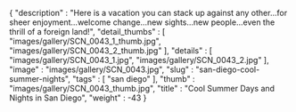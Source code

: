 {
  "description" : "Here is a vacation you can stack up against any other...for sheer enjoyment...welcome change...new sights...new people...even the thrill of a foreign land!",
  "detail_thumbs" : [
                       "images/gallery/SCN_0043_1_thumb.jpg",
                       "images/gallery/SCN_0043_2_thumb.jpg"
                     ],
  "details" : [
                 "images/gallery/SCN_0043_1.jpg",
                 "images/gallery/SCN_0043_2.jpg"
               ],
  "image" : "images/gallery/SCN_0043.jpg",
  "slug" : "san-diego-cool-summer-nights",
  "tags" : [
              "san diego"
            ],
  "thumb" : "images/gallery/SCN_0043_thumb.jpg",
  "title" : "Cool Summer Days and Nights in San Diego",
  "weight" : -43
}
